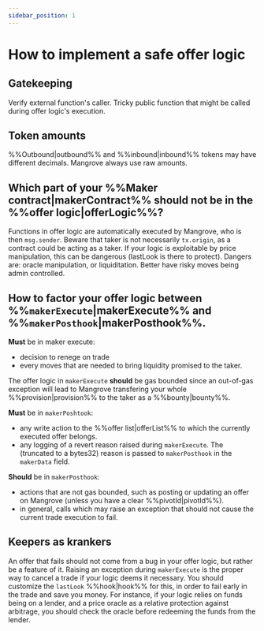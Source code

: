 ```yaml
---
sidebar_position: 1
---
```


# How to implement a safe offer logic

## Gatekeeping
Verify external function's caller. Tricky public function that might be called during offer logic's execution.

## Token amounts
%%Outbound|outbound%% and %%inbound|inbound%% tokens may have different decimals. Mangrove always use raw amounts.

## Which part of your %%Maker contract|makerContract%% should not be in the %%offer logic|offerLogic%%?
Functions in offer logic are automatically executed by Mangrove, who is then `msg.sender`. Beware that taker is not necessarily `tx.origin`, as a contract could be acting as a taker. If your logic is exploitable by price manipulation, this can be dangerous (lastLook is there to protect). Dangers are: oracle manipulation, or liquiditation. Better have risky moves being admin controlled.

## How to factor your offer logic between %%`makerExecute`|makerExecute%% and %%`makerPosthook`|makerPosthook%%.

**Must** be in maker execute: 
* decision to renege on trade
* every moves that are needed to bring liquidity promised to the taker. 

The offer logic in `makerExecute` **should** be gas bounded since an out-of-gas exception will lead to Mangrove transfering your whole %%provision|provision%% to the taker as a %%bounty|bounty%%.

**Must** be in `makerPoshtook`:
* any write action to the %%offer list|offerList%% to which the currently executed offer belongs.
* any logging of a revert reason raised during `makerExecute`. The (truncated to a bytes32) reason is passed to `makerPosthook` in the `makerData` field.

**Should** be in `makerPosthook`:
* actions that are not gas bounded, such as posting or updating an offer on Mangrove (unless you have a clear %%pivotId|pivotId%%).
* in general, calls which may raise an exception that should not cause the current trade execution to fail.

## Keepers as krankers
An offer that fails should not come from a bug in your offer logic, but rather be a feature of it. Raising an exception during `makerExecute` is the proper way to cancel a trade if your logic deems it necessary. You should customize the `lastLook` %%hook|hook%% for this, in order to fail early in the trade and save you money. For instance, if your logic relies on funds being on a lender, and a price oracle as a relative protection against arbitrage, you should check the oracle before redeeming the funds from the lender.
